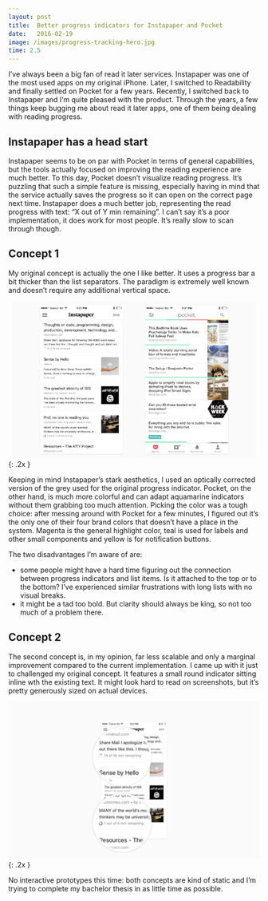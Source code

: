 ```yaml
---
layout: post
title:  Better progress indicators for Instapaper and Pocket
date:   2016-02-19
image: /images/progress-tracking-hero.jpg
time: 2.5
---
```

I’ve always been a big fan of read it later services. Instapaper was one of the most used apps on my original iPhone. Later, I switched to Readability and finally settled on Pocket for a few years. Recently, I switched back to Instapaper and I’m quite pleased with the product. Through the years, a few things keep bugging me about read it later apps, one of them being dealing with reading progress.


## Instapaper has a head start
Instapaper seems to be on par with Pocket in terms of general capabilities, but the tools actually focused on improving the reading experience are much better. To this day, Pocket doesn’t visualize reading progress. It’s puzzling that such a simple feature is missing, especially having in mind that the service actually saves the progress so it can open on the correct page next time. Instapaper does a much better job, representing the read progress with text: “X out of Y min remaining”. I can’t say it’s a poor implementation, it does work for most people. It’s really slow to scan through though.

## Concept 1
My original concept is actually the one I like better. It uses a progress bar a bit thicker than the list separators. The paradigm is extremely well known and doesn’t require any additional vertical space.

![Concept 1 features full width lines going through each list item that has been opened once](/images/progress-tracking-concept1.png){: .2x }

Keeping in mind Instapaper’s stark aesthetics, I used an optically corrected version of the grey used for the original progress indicator. Pocket, on the other hand, is much more colorful and can adapt aquamarine indicators without them grabbing too much attention. Picking the color was a tough choice: after messing around with Pocket for a few minutes, I figured out it’s the only one of their four brand colors that doesn’t have a place in the system. Magenta is the general highlight color, teal is used for labels and other small components and yellow is for notification buttons.

The two disadvantages I’m aware of are:
- some people might have a hard time figuring out the connection between progress indicators and list items. Is it attached to the top or to the bottom? I’ve experienced similar frustrations with long lists with no visual breaks.
- it might be a tad too bold. But clarity should always be king, so not too much of a problem there.

## Concept 2
The second concept is, in my opinion, far less scalable and only  a marginal improvement compared to the current implementation. I came up with it just to challenged my original concept. It features a small round indicator sitting inline wth the existing text. It might look hard to read on screenshots, but it’s pretty generously sized on actual devices.

![Concept 2 relies on round indicators sitting next to the existing text indicators](/images/progress-tracking-concept2.png){: .2x }

No interactive prototypes this time: both concepts are kind of static and I’m trying to complete my bachelor thesis in as little time as possible.